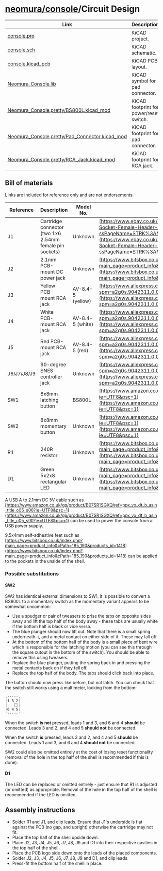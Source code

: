 # [neomura/console](../readme.md)/Circuit Design

| Link                                                                                               | Description                             |
| -------------------------------------------------------------------------------------------------- | --------------------------------------- |
| [console.pro](./console.pro)                                                                       | KiCAD project.                          |
| [console.sch](./console.sch)                                                                       | KiCAD schematic.                        |
| [console.kicad_pcb](./console.kicad_pcb)                                                           | KiCAD PCB layout.                       |
| [Neomura_Console.lib](./Neomura_Console.lib)                                                       | KiCAD symbol for pad connector.         |
| [Neomura_Console.pretty/BS800L.kicad_mod](./Neomura_Console.pretty/BS800L.kicad_mod)               | KiCAD footprint for power/reset switch. |
| [Neomura_Console.pretty/Pad_Connector.kicad_mod](./Neomura_Console.pretty/Pad_Connector.kicad_mod) | KiCAD footprint for pad connector.      |
| [Neomura_Console.pretty/RCA_Jack.kicad_mod](./Neomura_Console.pretty/RCA_Jack.kicad_mod)           | KiCAD footprint for RCA jack.           |

## Bill of materials

Links are included for reference only and are not endorsements.

| Reference   | Description                                             | Model No.         | Link                                                                                                                                                                                                                                                                                                                                                           |
| ----------- | ------------------------------------------------------- | ----------------- | -------------------------------------------------------------------------------------------------------------------------------------------------------------------------------------------------------------------------------------------------------------------------------------------------------------------------------------------------------------- |
| J1          | Cartridge connector (two 1x6 2.54mm female pin sockets) | Unknown           | [https://www.ebay.co.uk/itm/100PCS-2-54MM-Pitch-6Pin-1x6-Pin-Single-Row-Socket-Female-Header-Connector/322909316649?ssPageName=STRK%3AMEBIDX%3AIT&_trksid=p2060353.m2749.l2649](https://www.ebay.co.uk/itm/100PCS-2-54MM-Pitch-6Pin-1x6-Pin-Single-Row-Socket-Female-Header-Connector/322909316649?ssPageName=STRK%3AMEBIDX%3AIT&_trksid=p2060353.m2749.l2649) |
| J2          | 2.1mm PCB-mount DC power jack                           | Unknown           | [https://www.bitsbox.co.uk/index.php?main_page=product_info&cPath=225_232&products_id=1697](https://www.bitsbox.co.uk/index.php?main_page=product_info&cPath=225_232&products_id=1697)                                                                                                                                                                         |
| J3          | Yellow PCB-mount RCA jack                               | AV-8.4-5 (yellow) | [https://www.aliexpress.com/item/4000661766823.html?spm=a2g0s.9042311.0.0.102e4c4dDtr353](https://www.aliexpress.com/item/4000661766823.html?spm=a2g0s.9042311.0.0.102e4c4dDtr353)                                                                                                                                                                             |
| J4          | White PCB-mount RCA jack                                | AV-8.4-5 (white)  | [https://www.aliexpress.com/item/4000661766823.html?spm=a2g0s.9042311.0.0.102e4c4dDtr353](https://www.aliexpress.com/item/4000661766823.html?spm=a2g0s.9042311.0.0.102e4c4dDtr353)                                                                                                                                                                             |
| J5          | Red PCB-mount RCA jack                                  | AV-8.4-5 (red)    | [https://www.aliexpress.com/item/4000661766823.html?spm=a2g0s.9042311.0.0.102e4c4dDtr353](https://www.aliexpress.com/item/4000661766823.html?spm=a2g0s.9042311.0.0.102e4c4dDtr353)                                                                                                                                                                             |
| J6/J7/J8/J9 | 90-degree SNES controller jack                          | Unknown           | [https://www.aliexpress.com/item/32828768824.html?spm=a2g0s.9042311.0.0.102e4c4dh9cZSi](https://www.aliexpress.com/item/32828768824.html?spm=a2g0s.9042311.0.0.102e4c4dh9cZSi)                                                                                                                                                                                 |
| SW1         | 8x8mm latching button                                   | BS800L            | [https://www.amazon.co.uk/gp/product/B01KJHR3W6/ref=ppx_yo_dt_b_asin_title_o01_s00?ie=UTF8&psc=1](https://www.amazon.co.uk/gp/product/B01KJHR3W6/ref=ppx_yo_dt_b_asin_title_o01_s00?ie=UTF8&psc=1)                                                                                                                                                             |
| SW2         | 8x8mm momentary button                                  | Unknown           | [https://www.amazon.co.uk/gp/product/B00TX5K07G/ref=ppx_yo_dt_b_asin_title_o00_s00?ie=UTF8&psc=1](https://www.amazon.co.uk/gp/product/B00TX5K07G/ref=ppx_yo_dt_b_asin_title_o00_s00?ie=UTF8&psc=1)                                                                                                                                                             |
| R1          | 240R resistor                                           | Unknown           | [https://www.bitsbox.co.uk/index.php?main_page=product_info&cPath=83_84_85&products_id=2561](https://www.bitsbox.co.uk/index.php?main_page=product_info&cPath=83_84_85&products_id=2561)                                                                                                                                                                       |
| D1          | Green 5x2x8 rectangular LED                             | Unknown           | [https://www.bitsbox.co.uk/index.php?main_page=product_info&cPath=172_177&products_id=1343](https://www.bitsbox.co.uk/index.php?main_page=product_info&cPath=172_177&products_id=1343)                                                                                                                                                                         |

A USB A to 2.1mm DC 5V cable such as [https://www.amazon.co.uk/gp/product/B07SR1SGXQ/ref=ppx_yo_dt_b_asin_title_o05_s00?ie=UTF8&psc=1](https://www.amazon.co.uk/gp/product/B07SR1SGXQ/ref=ppx_yo_dt_b_asin_title_o05_s00?ie=UTF8&psc=1) can be used to power the console from a USB power supply.

9.5x4mm self-adhestive feet such as [https://www.bitsbox.co.uk/index.php?main_page=product_info&cPath=185_190&products_id=1418](https://www.bitsbox.co.uk/index.php?main_page=product_info&cPath=185_190&products_id=1418) can be applied to the pockets in the unside of the shell.

### Possible substitutions

#### SW2

SW2 has identical external dimensions to SW1.  It is possible to convert a BS800L to a momentary switch as the momentary variant appears to be somewhat uncommon:

- Use a spudger or pair of tweasers to prise the tabs on opposite sides away and lift the top half of the body away - these tabs are usually white if the bottom half is black or vice versa.
- The blue plunger should now lift out.  Note that there is a small spring underneath it, and a metal contact on either side of it.  These may fall off.
- At the bottom of the bottom half of the body is a small piece of bent wire which is responsible for the latching motion (you can see this through the square cutout in the bottom of the switch).  You should be able to remove this using tweasers.
- Replace the blue plunger, putting the spring back in and pressing the metal contacts back on if they fell off.
- Replace the top half of the body.  The tabs should click back into place.

The button should now press like before, but not latch.  You can check that the switch still works using a multimeter, looking from the bottom:

```
.-----.
|1 3 2|
|   []|
|6 4 5|
'-----'
```

When the switch **is not** pressed, leads 1 and 3, and 6 and 4 **should** be connected.  Leads 3 and 2, and 4 and 5 **should not** be connected.

When the switch **is** pressed, leads 3 and 2, and 4 and 5 **should** be connected.  Leads 1 and 3, and 6 and 4 **should not** be connected.

SW2 could also be omitted entirely at the cost of losing reset functionality (removal of the hole in the top half of the shell is recommended if this is done).

#### D1

The LED can be replaced or omitted entirely - just ensure that R1 is adjusted (or omitted) as appropriate.  Removal of the hole in the top half of the shell is recommended if the LED is omitted.

## Assembly instructions

- Solder R1 and J1, and clip leads.  Ensure that J1's underside is flat against the PCB (no gap, and upright) otherwise the cartridge may not fit.
- Place the top half of the shell upside down.
- Place J2, J3, J4, J5, J6, J7, J8, J9 and D1 into their respective cavities in the top half of the shell.
- Place the PCB logo side down onto the leads of the placed components.
- Solder J2, J3, J4, J5, J6, J7, J8, J9 and D1, and clip leads.
- Press-fit the bottom half of the shell in place.
